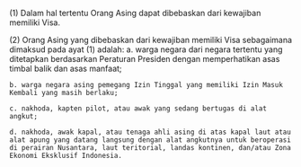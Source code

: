 (1) Dalam hal tertentu Orang Asing dapat dibebaskan dari kewajiban memiliki Visa.

(2) Orang Asing yang dibebaskan dari kewajiban memiliki Visa sebagaimana dimaksud pada ayat (1) adalah:
    a. warga negara dari negara tertentu yang ditetapkan berdasarkan Peraturan Presiden dengan memperhatikan asas timbal balik dan asas manfaat;

    b. warga negara asing pemegang Izin Tinggal yang memiliki Izin Masuk Kembali yang masih berlaku;
    
    c. nakhoda, kapten pilot, atau awak yang sedang bertugas di alat angkut;
    
    d. nakhoda, awak kapal, atau tenaga ahli asing di atas kapal laut atau alat apung yang datang langsung dengan alat angkutnya untuk beroperasi di perairan Nusantara, laut teritorial, landas kontinen, dan/atau Zona Ekonomi Eksklusif Indonesia.